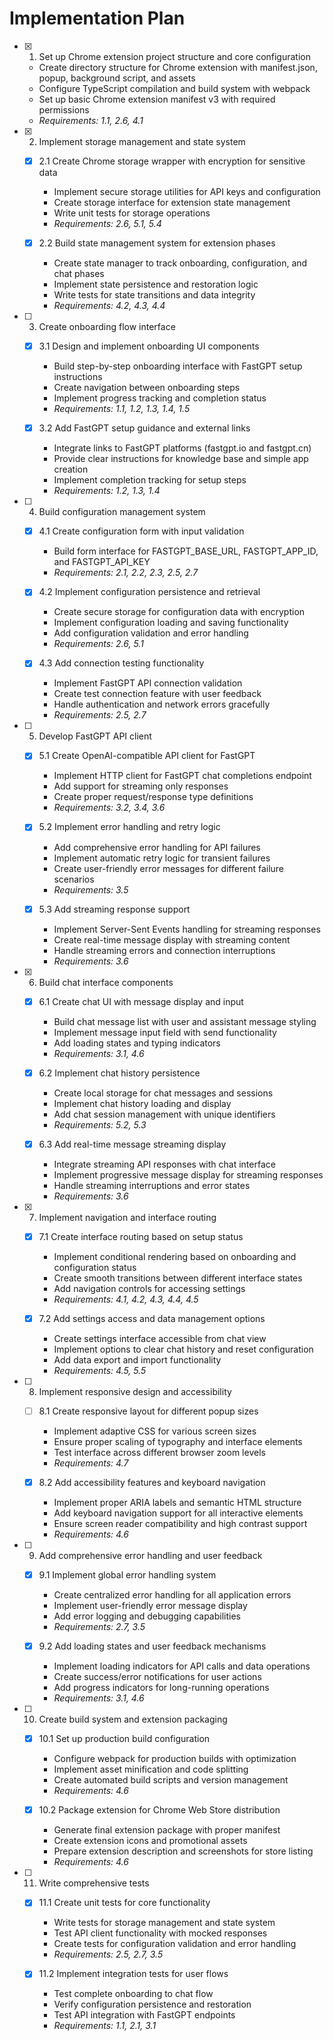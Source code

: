 # Implementation Plan

- [x] 1. Set up Chrome extension project structure and core configuration

  - Create directory structure for Chrome extension with manifest.json, popup, background script, and assets
  - Configure TypeScript compilation and build system with webpack
  - Set up basic Chrome extension manifest v3 with required permissions
  - _Requirements: 1.1, 2.6, 4.1_

- [x] 2. Implement storage management and state system

  - [x] 2.1 Create Chrome storage wrapper with encryption for sensitive data

    - Implement secure storage utilities for API keys and configuration
    - Create storage interface for extension state management
    - Write unit tests for storage operations
    - _Requirements: 2.6, 5.1, 5.4_

  - [x] 2.2 Build state management system for extension phases
    - Create state manager to track onboarding, configuration, and chat phases
    - Implement state persistence and restoration logic
    - Write tests for state transitions and data integrity
    - _Requirements: 4.2, 4.3, 4.4_

- [ ] 3. Create onboarding flow interface

  - [x] 3.1 Design and implement onboarding UI components

    - Build step-by-step onboarding interface with FastGPT setup instructions
    - Create navigation between onboarding steps
    - Implement progress tracking and completion status
    - _Requirements: 1.1, 1.2, 1.3, 1.4, 1.5_

  - [x] 3.2 Add FastGPT setup guidance and external links
    - Integrate links to FastGPT platforms (fastgpt.io and fastgpt.cn)
    - Provide clear instructions for knowledge base and simple app creation
    - Implement completion tracking for setup steps
    - _Requirements: 1.2, 1.3, 1.4_

- [ ] 4. Build configuration management system

  - [x] 4.1 Create configuration form with input validation

    - Build form interface for FASTGPT_BASE_URL, FASTGPT_APP_ID, and FASTGPT_API_KEY
    - _Requirements: 2.1, 2.2, 2.3, 2.5, 2.7_

  - [x] 4.2 Implement configuration persistence and retrieval

    - Create secure storage for configuration data with encryption
    - Implement configuration loading and saving functionality
    - Add configuration validation and error handling
    - _Requirements: 2.6, 5.1_

  - [x] 4.3 Add connection testing functionality
    - Implement FastGPT API connection validation
    - Create test connection feature with user feedback
    - Handle authentication and network errors gracefully
    - _Requirements: 2.5, 2.7_

- [ ] 5. Develop FastGPT API client

  - [x] 5.1 Create OpenAI-compatible API client for FastGPT

    - Implement HTTP client for FastGPT chat completions endpoint
    - Add support for streaming only responses
    - Create proper request/response type definitions
    - _Requirements: 3.2, 3.4, 3.6_

  - [x] 5.2 Implement error handling and retry logic

    - Add comprehensive error handling for API failures
    - Implement automatic retry logic for transient failures
    - Create user-friendly error messages for different failure scenarios
    - _Requirements: 3.5_

  - [x] 5.3 Add streaming response support
    - Implement Server-Sent Events handling for streaming responses
    - Create real-time message display with streaming content
    - Handle streaming errors and connection interruptions
    - _Requirements: 3.6_

- [x] 6. Build chat interface components

  - [x] 6.1 Create chat UI with message display and input

    - Build chat message list with user and assistant message styling
    - Implement message input field with send functionality
    - Add loading states and typing indicators
    - _Requirements: 3.1, 4.6_

  - [x] 6.2 Implement chat history persistence

    - Create local storage for chat messages and sessions
    - Implement chat history loading and display
    - Add chat session management with unique identifiers
    - _Requirements: 5.2, 5.3_

  - [x] 6.3 Add real-time message streaming display
    - Integrate streaming API responses with chat interface
    - Implement progressive message display for streaming responses
    - Handle streaming interruptions and error states
    - _Requirements: 3.6_

- [x] 7. Implement navigation and interface routing

  - [x] 7.1 Create interface routing based on setup status

    - Implement conditional rendering based on onboarding and configuration status
    - Create smooth transitions between different interface states
    - Add navigation controls for accessing settings
    - _Requirements: 4.1, 4.2, 4.3, 4.4, 4.5_

  - [x] 7.2 Add settings access and data management options
    - Create settings interface accessible from chat view
    - Implement options to clear chat history and reset configuration
    - Add data export and import functionality
    - _Requirements: 4.5, 5.5_

- [ ] 8. Implement responsive design and accessibility

  - [ ] 8.1 Create responsive layout for different popup sizes

    - Implement adaptive CSS for various screen sizes
    - Ensure proper scaling of typography and interface elements
    - Test interface across different browser zoom levels
    - _Requirements: 4.7_

  - [x] 8.2 Add accessibility features and keyboard navigation
    - Implement proper ARIA labels and semantic HTML structure
    - Add keyboard navigation support for all interactive elements
    - Ensure screen reader compatibility and high contrast support
    - _Requirements: 4.6_

- [ ] 9. Add comprehensive error handling and user feedback

  - [x] 9.1 Implement global error handling system

    - Create centralized error handling for all application errors
    - Implement user-friendly error message display
    - Add error logging and debugging capabilities
    - _Requirements: 2.7, 3.5_

  - [x] 9.2 Add loading states and user feedback mechanisms
    - Implement loading indicators for API calls and data operations
    - Create success/error notifications for user actions
    - Add progress indicators for long-running operations
    - _Requirements: 3.1, 4.6_

- [ ] 10. Create build system and extension packaging

  - [x] 10.1 Set up production build configuration

    - Configure webpack for production builds with optimization
    - Implement asset minification and code splitting
    - Create automated build scripts and version management
    - _Requirements: 4.6_

  - [x] 10.2 Package extension for Chrome Web Store distribution
    - Generate final extension package with proper manifest
    - Create extension icons and promotional assets
    - Prepare extension description and screenshots for store listing
    - _Requirements: 4.6_

- [ ] 11. Write comprehensive tests

  - [x] 11.1 Create unit tests for core functionality

    - Write tests for storage management and state system
    - Test API client functionality with mocked responses
    - Create tests for configuration validation and error handling
    - _Requirements: 2.5, 2.7, 3.5_

  - [x] 11.2 Implement integration tests for user flows
    - Test complete onboarding to chat flow
    - Verify configuration persistence and restoration
    - Test API integration with FastGPT endpoints
    - _Requirements: 1.1, 2.1, 3.1_
